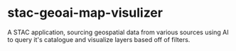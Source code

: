 # stac-geoai-map-visulizer
A STAC application, sourcing geospatial data from various sources using AI to query it's catalogue and visualize layers based off of filters.
